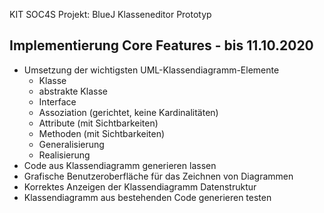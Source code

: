 KIT SOC4S Projekt: BlueJ Klasseneditor Prototyp

## Implementierung Core Features - bis 11.10.2020
- Umsetzung der wichtigsten UML-Klassendiagramm-Elemente 
	- Klasse
	- abstrakte Klasse
	- Interface
	- Assoziation (gerichtet, keine Kardinalitäten)
	- Attribute (mit Sichtbarkeiten)
	- Methoden (mit Sichtbarkeiten)
	- Generalisierung
	- Realisierung
- Code aus Klassendiagramm generieren lassen
- Grafische Benutzeroberfläche für das Zeichnen von Diagrammen
- Korrektes Anzeigen der Klassendiagramm Datenstruktur
- Klassendiagramm aus bestehenden Code generieren testen
